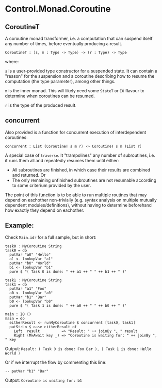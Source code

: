 # Control.Monad.Coroutine

## CoroutineT

A coroutine monad transformer, i.e. a computation that can suspend itself any number of times, before eventually producing a result.

`CoroutineT : (s, m : Type -> Type) -> (r : Type) -> Type`

where:

`s` is a user-provided type constructor for a suspended state. It can contain a "reason" for the suspension and a coroutine describing how to resume the computation (the type parameter), among other things.

`m` is the inner monad. This will likely need some `StateT` or `IO` flavour to determine when coroutines can be resumed.

`r` is the type of the produced result.

## concurrent

Also provided is a function for concurrent execution of interdependent coroutines:

`concurrent : List (CoroutineT s m r) -> CoroutineT s m (List r)`

A special case of `traverse`. It "trampolines" any number of subroutines, i.e. it runs them all and repeatedly resumes them until either:

- All subroutines are finished, in which case their results are combined and returned. Or
- The only remaining unfinished subroutines are not resumable according to some criterium provided by the user.

The point of this function is to be able to run multiple routines that may depend on eachother non-trivially (e.g. syntax analysis on multiple mutually dependent modules/definitions), without having to determine beforehand how exactly they depend on eachother.

## Example:

Check `Main.idr` for a full sample, but in short:

```
task0 : MyCoroutine String
task0 = do
  putVar "a0" "Hello"
  a1 <- lookupVar "a1"
  putVar "b0" "World"
  b1 <- lookupVar "b1"
  pure $ "( Task 0 is done: " ++ a1 ++ " " ++ b1 ++ " )"

task1 : MyCoroutine String
task1 = do
  putVar "a1" "Foo"
  a0 <- lookupVar "a0"
  putVar "b1" "Bar"
  b0 <- lookupVar "b0"
  pure $ "( Task 1 is done: " ++ a0 ++ " " ++ b0 ++ " )"

main : IO ()
main = do
  eitherResult <- runMyCoroutine $ concurrent [task0, task1]
  putStrLn $ case eitherResult of
    Left  result          => "Result: " ++ joinBy ", " result
    Right (MkAwait key _) => "Coroutine is waiting for: " ++ joinBy ", " key
```

Output: `Result: ( Task 0 is done: Foo Bar ), ( Task 1 is done: Hello World )`

Or if we interrupt the flow by commenting this line:

```
-- putVar "b1" "Bar"
```

Output: `Coroutine is waiting for: b1`